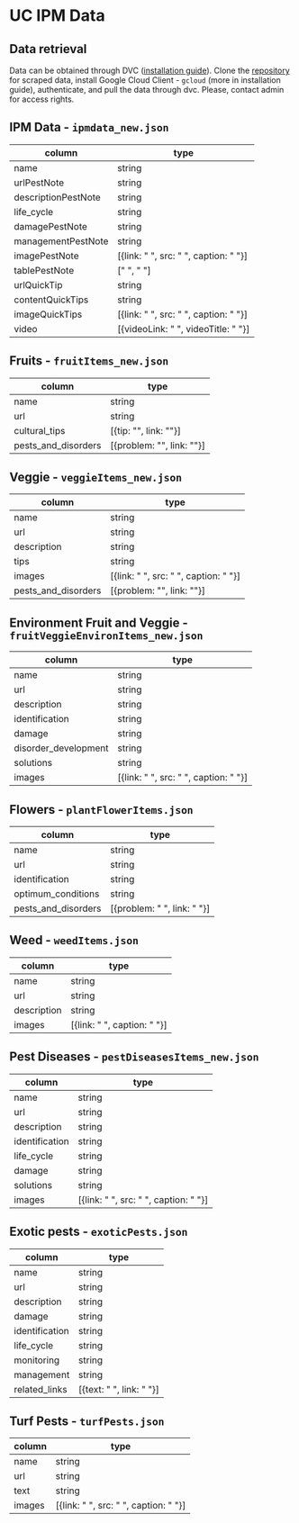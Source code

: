 # UC IPM Data

## Data retrieval

Data can be obtained through DVC ([installation guide](https://wiki.eduworks.com/Information_Technology/MLOps/DATA-Installing-DVC)). Clone the [repository](https://git.eduworks.us/data/ask-extension/uc-ipm-web-scrape) for scraped data, install Google Cloud Client - `gcloud` (more in installation guide), authenticate, and pull the data through dvc. Please, contact admin for access rights.

## IPM Data - `ipmdata_new.json`

| column              | type                                  |
|---------------------|---------------------------------------|
| name                | string                                |
| urlPestNote         | string                                |
| descriptionPestNote | string                                |
| life_cycle          | string                                |
| damagePestNote      | string                                |
| managementPestNote  | string                                |
| imagePestNote       | [{link: " ", src: " ", caption: " "}] |
| tablePestNote       | [" ", " "]                            |
| urlQuickTip         | string                                |
| contentQuickTips    | string                                |
| imageQuickTips      | [{link: " ", src: " ", caption: " "}] |
| video               | [{videoLink: " ", videoTitle: " "}]   |

## Fruits - `fruitItems_new.json`

| column              | type                      |
|---------------------|---------------------------|
| name                | string                    |
| url                 | string                    |
| cultural_tips       | [{tip: "", link: ""}]     |
| pests_and_disorders | [{problem: "", link: ""}] |

## Veggie - `veggieItems_new.json`

| column              | type                                  |
|---------------------|---------------------------------------|
| name                | string                                |
| url                 | string                                |
| description         | string                                |
| tips                | string                                |
| images              | [{link: " ", src: " ", caption: " "}] |
| pests_and_disorders | [{problem: "", link: ""}]             |

## Environment Fruit and Veggie - `fruitVeggieEnvironItems_new.json`

| column               | type                                  |
|----------------------|---------------------------------------|
| name                 | string                                |
| url                  | string                                |
| description          | string                                |
| identification       | string                                |
| damage               | string                                |
| disorder_development | string                                |
| solutions            | string                                |
| images               | [{link: " ", src: " ", caption: " "}] |

## Flowers - `plantFlowerItems.json`

| column              | type                        |
|---------------------|-----------------------------|
| name                | string                      |
| url                 | string                      |
| identification      | string                      |
| optimum_conditions  | string                      |
| pests_and_disorders | [{problem: " ", link: " "}] |

## Weed - `weedItems.json`

| column      | type                        |
|-------------|-----------------------------|
| name        | string                      |
| url         | string                      |
| description | string                      |
| images      | [{link: " ", caption: " "}] |

## Pest Diseases - `pestDiseasesItems_new.json`

| column         | type                                  |
|----------------|---------------------------------------|
| name           | string                                |
| url            | string                                |
| description    | string                                |
| identification | string                                |
| life_cycle     | string                                |
| damage         | string                                |
| solutions      | string                                |
| images         | [{link: " ", src: " ", caption: " "}] |

## Exotic pests - `exoticPests.json`

| column         | type                     |
|----------------|--------------------------|
| name           | string                   |
| url            | string                   |
| description    | string                   |
| damage         | string                   |
| identification | string                   |
| life_cycle     | string                   |
| monitoring     | string                   |
| management     | string                   |
| related_links  | [{text: " ", link: " "}] |

## Turf Pests - `turfPests.json`

| column | type                                  |
|--------|---------------------------------------|
| name   | string                                |
| url    | string                                |
| text   | string                                |
| images | [{link: " ", src: " ", caption: " "}] |

